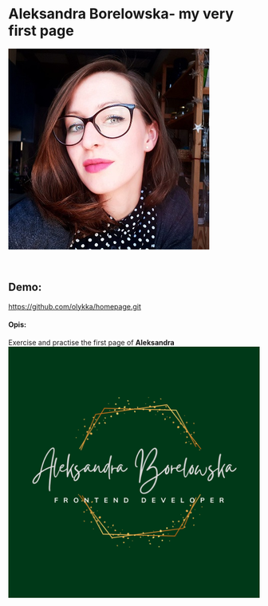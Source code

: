 # Aleksandra Borelowska- my very first page

![Aleksandra Borelowska](images/Aleksandra.jpg)

​

## Demo:

https://github.com/olykka/homepage.git


#### Opis:
Exercise and practise the first page of **Aleksandra**
![card](images/share.png)
